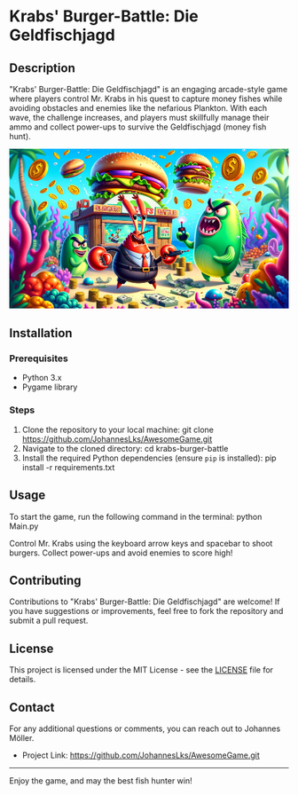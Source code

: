 # Krabs' Burger-Battle: Die Geldfischjagd

## Description
"Krabs' Burger-Battle: Die Geldfischjagd" is an engaging arcade-style game where players control Mr. Krabs in his quest to capture money fishes while avoiding obstacles and enemies like the nefarious Plankton. With each wave, the challenge increases, and players must skillfully manage their ammo and collect power-ups to survive the Geldfischjagd (money fish hunt).

![alt text](https://github.com/JohannesLks/AwesomeGame/blob/main/media/loading_screen.png)
## Installation

### Prerequisites
- Python 3.x
- Pygame library

### Steps
1. Clone the repository to your local machine:
git clone https://github.com/JohannesLks/AwesomeGame.git
2. Navigate to the cloned directory:
cd krabs-burger-battle
3. Install the required Python dependencies (ensure `pip` is installed):
pip install -r requirements.txt

## Usage
To start the game, run the following command in the terminal:
python Main.py

Control Mr. Krabs using the keyboard arrow keys and spacebar to shoot burgers. Collect power-ups and avoid enemies to score high!

## Contributing
Contributions to "Krabs' Burger-Battle: Die Geldfischjagd" are welcome! If you have suggestions or improvements, feel free to fork the repository and submit a pull request.

## License
This project is licensed under the MIT License - see the [LICENSE](LICENSE.txt) file for details.

## Contact
For any additional questions or comments, you can reach out to Johannes Möller.

- Project Link: https://github.com/JohannesLks/AwesomeGame.git

---

Enjoy the game, and may the best fish hunter win!


